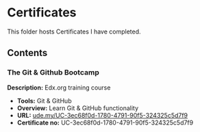 # Certificates
This folder hosts Certificates I have completed.
## Contents

### The Git & Github Bootcamp
**Description:** Edx.org training course
- **Tools:** Git & GitHub
- **Overview:** Learn Git & GitHub functionality
- **URL:** [ude.my/UC-3ec68f0d-1780-4791-90f5-324325c5d7f9](https://www.udemy.com/certificate/UC-3ec68f0d-1780-4791-90f5-324325c5d7f9/)
- **Certificate no:** UC-3ec68f0d-1780-4791-90f5-324325c5d7f9
